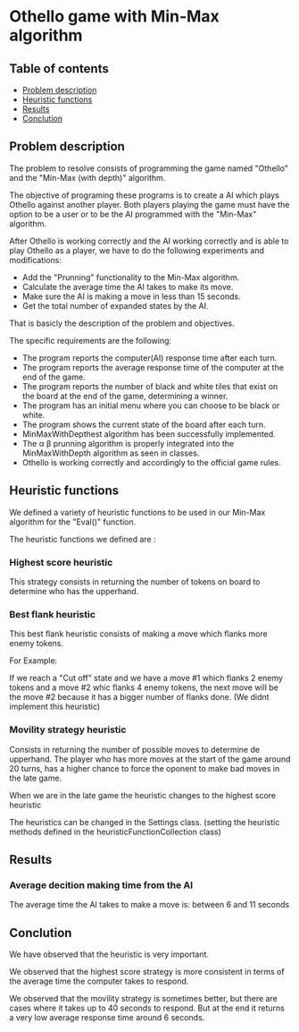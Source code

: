 # Othello game with Min-Max algorithm

## Table of contents

- [Problem description](#problem-description)
- [Heuristic functions](#heuristic-functions)
- [Results](#results)
- [Conclution](#conclution)

## Problem description

The problem to resolve consists of programming the game named "Othello" and the "Min-Max (with depth)" algorithm.

The objective of programing these programs is to create a AI which plays Othello against another player. Both players playing the game must have the option to be a user or to be the AI programmed with the "Min-Max" algorithm.
 
After Othello is working correctly and the AI working correctly and is able to play Othello as a player, we have to do the following experiments and modifications:
-  Add the "Prunning" functionality to the Min-Max algorithm.
-  Calculate the average time the AI takes to make its move.
-  Make sure the AI is making a move in less than 15 seconds.
-  Get the total number of expanded states by the AI.

That is basicly the description of the problem and objectives.

The specific requirements are the following:

- The program reports the computer(AI) response time after each turn.
- The program reports the average response time of the computer at the end of the game.
- The program reports the number of black and white tiles that exist on the board at the end of the game, determining a winner.
- The program has an initial menu where you can choose to be black or white.
- The program shows the current state of the board after each turn.
- MinMaxWithDepthest algorithm has been successfully implemented.
- The α β prunning algorithm is properly integrated into the MinMaxWithDepth algorithm as seen in classes.
- Othello is working correctly and accordingly to the official game rules.


## Heuristic functions

We defined a variety of heuristic functions to be used in our Min-Max algorithm for the "Eval()" function.

The heuristic functions we defined are :

### Highest score heuristic

This strategy consists in returning the number of tokens on board to determine who has the upperhand.


### Best flank heuristic

This best flank heuristic consists of making a move which flanks more enemy tokens.

For Example:

If we reach a "Cut off" state and we have a move #1 which flanks 2 enemy tokens and a move #2 whic flanks 4 enemy tokens, the next move will be the move #2 because it has a bigger number of flanks done.
(We didnt implement this heuristic)

### Movility strategy heuristic

Consists in returning the number of possible moves to determine de upperhand.
The player who has more moves at the start of the game around 20 turns, has a higher chance to force the oponent to make
bad moves in the late game.

When we are in the late game the heuristic changes to the highest score heuristic

The heuristics can be changed in the Settings class. (setting the heuristic methods defined in the heuristicFunctionCollection class)


## Results

### Average decition making time from the AI

The average time the AI takes to make a move is:  between 6 and 11 seconds


## Conclution

We have observed that the heuristic is very important.

We observed that the highest score strategy is more consistent in terms of the average time the computer takes to respond.

We observed that the movility strategy is sometimes better, but there are cases where it takes up to 40 seconds to respond. But at the end it returns a very low average response time around 6 seconds.
